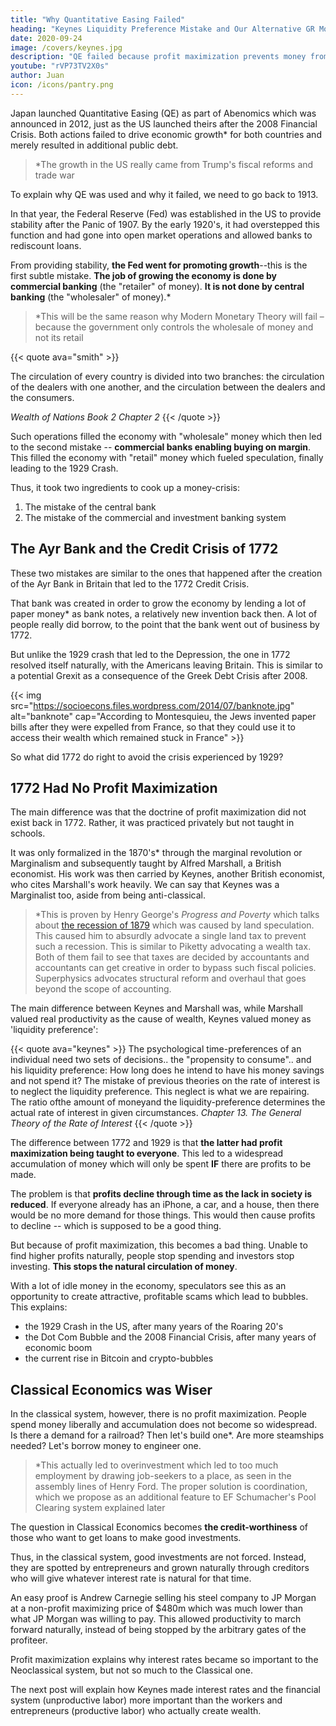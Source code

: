 ```yaml
---
title: "Why Quantitative Easing Failed"
heading: "Keynes Liquidity Preference Mistake and Our Alternative GR Model"
date: 2020-09-24
image: /covers/keynes.jpg
description: "QE failed because profit maximization prevents money from going to not-so-profitable activities and employment even if it would energize the economy"
youtube: "rVP73TV2X0s"
author: Juan
icon: /icons/pantry.png
---
```



Japan launched Quantitative Easing (QE)  as part of Abenomics which was announced in 2012, just as the US launched theirs after the 2008 Financial Crisis. Both actions failed to drive economic growth* for both countries and merely resulted in additional public debt.

> *The growth in the US really came from Trump's fiscal reforms and trade war


To explain why QE was used and why it failed, we need to go back to 1913.

In that year, the Federal Reserve (Fed) was established in the US to provide stability after the Panic of 1907. By the early 1920's, it had overstepped this function and had gone into open market operations and allowed banks to rediscount loans. 

From providing stability, **the Fed went for promoting growth**--this is the first subtle mistake. **The job of growing the economy is done by commercial banking** (the "retailer" of money). **It is not done by central banking** (the "wholesaler" of money).*


> *This will be the same reason why Modern Monetary Theory will fail – because the government only controls the wholesale of money and not its retail


{{< quote ava="smith" >}}
<p>The circulation of every country is divided into two branches: the circulation of the dealers with one another, and the circulation between the dealers and the consumers.</p> 
<cite>Wealth of Nations Book 2 Chapter 2</cite>
{{< /quote >}}


Such operations filled the economy with "wholesale" money which then led to the second mistake -- **commercial banks enabling buying on margin**. This filled the economy with "retail" money which fueled speculation, finally leading to the 1929 Crash. 

Thus, it took two ingredients to cook up a money-crisis: 

1. The mistake of the central bank
2. The mistake of the commercial and investment banking system


## The Ayr Bank and the Credit Crisis of 1772

These two mistakes are similar to the ones that happened after the creation of the Ayr Bank in Britain that led to the 1772 Credit Crisis. 

That bank was created in order to grow the economy by lending a lot of paper money* as bank notes, a relatively new invention back then. A lot of people really did borrow, to the point that the bank went out of business by 1772. 

But unlike the 1929 crash that led to the Depression, the one in 1772 resolved itself naturally, with the Americans leaving Britain. This is similar to a potential Grexit as a consequence of the Greek Debt Crisis after 2008. 


{{< img src="https://socioecons.files.wordpress.com/2014/07/banknote.jpg" alt="banknote" cap="According to Montesquieu, the Jews invented paper bills after they were expelled from France, so that they could use it to access their wealth which remained stuck in France" >}}


So what did 1772 do right to avoid the crisis experienced by 1929?


## 1772 Had No Profit Maximization 
<!-- and No Liquidity Preference -->

The main difference was that the doctrine of profit maximization did not exist back in 1772. Rather, it was practiced privately but not taught in schools. 

It was only formalized in the 1870's* through the marginal revolution or Marginalism and subsequently taught by Alfred Marshall, a British economist. His work was then carried by Keynes, another British economist, who cites Marshall's work heavily. We can say that Keynes was a Marginalist too, aside from being anti-classical.

> *This is proven by Henry George's <i>Progress and Poverty</i> which talks about [the recession of 1879](https://www.henrygeorge.org/pchp22.htm) which was caused by land speculation. <br>This caused him to absurdly advocate a single land tax to prevent such a recession. This is similar to Piketty advocating a wealth tax. <br>Both of them fail to see that taxes are decided by accountants and accountants can get creative in order to bypass such fiscal policies. <br>Superphysics advocates structural reform and overhaul that goes beyond the scope of accounting.


The main difference between Keynes and Marshall was, while Marshall valued real productivity as the cause of wealth, Keynes valued money as 'liquidity preference':

{{< quote ava="keynes" >}}
The psychological time-preferences of an individual need two sets of decisions.. the "propensity to consume".. and his liquidity preference: How long does he intend to have his money savings and not spend it? The mistake of previous theories on the rate of interest is to neglect the liquidity preference. This neglect is what we are repairing. The ratio ofthe amount of moneyand the liquidity-preference determines the actual rate of interest in given circumstances.
<cite>Chapter 13. The General Theory of the Rate of Interest</cite>
{{< /quote >}}


The difference between 1772 and 1929 is that **the latter had profit maximization being taught to everyone**. This led to a widespread accumulation of money which will only be spent **IF** there are profits to be made. 

The problem is that **profits decline through time as the lack in society is reduced**. If everyone already has an iPhone, a car, and a house, then there would be no more demand for those things. This would then cause profits to decline -- which is supposed to be a good thing. 

But because of profit maximization, this becomes a bad thing. Unable to find higher profits naturally, people stop spending and investors stop investing. **This stops the natural circulation of money**. 

With a lot of idle money in the economy, speculators see this as an opportunity to create attractive, profitable scams which lead to bubbles. This explains:

- the 1929 Crash in the US, after many years of the Roaring 20's
- the Dot Com Bubble and the 2008 Financial Crisis, after many years of economic boom
- the current rise in Bitcoin and crypto-bubbles

<!-- Instead of being spent to create jobs, the money was used instead for profitable speculation* into assets such as land and the stock market, leading to the 1929 Crash. -->


## Classical Economics was Wiser

In the classical system, however, there is no profit maximization. People spend money liberally and accumulation does not become so widespread. Is there a demand for a railroad? Then let's build one*. Are more steamships needed? Let's borrow money to engineer one.


> *This actually led to overinvestment which led to too much employment by drawing job-seekers to a place, as seen in the assembly lines of Henry Ford. <!-- If the investment fails, then  hordes of unemployed humans suddenly appear. --> The proper solution is coordination, which we propose as an additional feature to EF Schumacher's Pool Clearing system explained later



The question in Classical Economics becomes **the credit-worthiness** of those who want to get loans to make good investments.

Thus, in the classical system, good investments are not forced. Instead, they are spotted by entrepreneurs and grown naturally through creditors who will give whatever interest rate is natural for that time. 

An easy proof is Andrew Carnegie selling his steel company to JP Morgan at a non-profit maximizing price of $480m which was much lower than what JP Morgan was willing to pay. This allowed productivity to march forward naturally, instead of being stopped by the arbitrary gates of the profiteer.

Profit maximization explains why interest rates became so important to the Neoclassical system, but not so much to the Classical one. 

The next post will explain how Keynes made interest rates and the financial system (unproductive labor) more important than the workers and entrepreneurs (productive labor) who actually create wealth.

